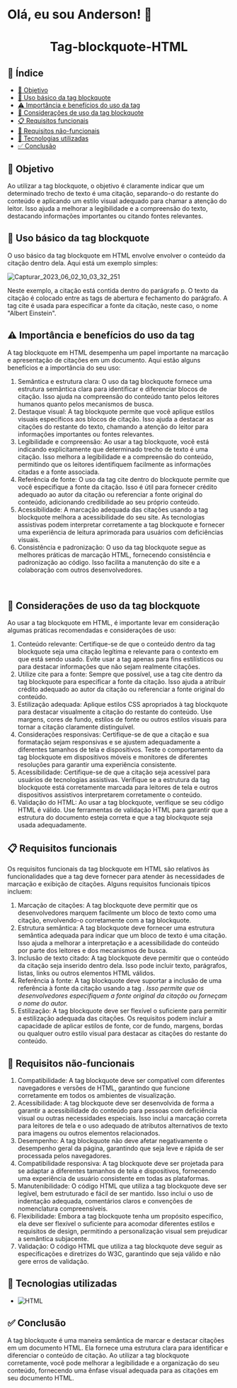 # Olá, eu sou Anderson! 👋


<h1 align="center"> Tag-blockquote-HTML </h1>

## 🔗 Índice
* [🎯 Objetivo](#-objetivo)
* [📝 Uso básico da tag blockquote](#-Uso-básico-da-tag-blockquote)
* [⚠️ Importância e benefícios do uso da tag](#-Importância-e-benefícios-do-uso-tag-blockquote)
* [📍 Considerações de uso da tag blockquote](#-Considerações-de-uso-tag-blockquote)
* [📋 Requisitos funcionais](#-requisitos-funcionais)
* [📍 Requisitos não-funcionais](#-requisitos-não-funcionais)
* [🔧 Tecnologias utilizadas](#-tecnologias-utilizadas)
*  [✅ Conclusão](#-conclusão)






## 🎯 Objetivo
Ao utilizar a tag blockquote, o objetivo é claramente indicar que um determinado trecho de texto é uma citação, separando-o do restante do conteúdo e aplicando um estilo visual adequado para chamar a atenção do leitor. Isso ajuda a melhorar a legibilidade e a compreensão do texto, destacando informações importantes ou citando fontes relevantes.













## 📝 Uso básico da tag blockquote
O uso básico da tag blockquote em HTML envolve envolver o conteúdo da citação dentro dela. Aqui está um exemplo simples:

![Capturar_2023_06_02_10_03_32_251](https://github.com/andersoncode55/Tag-Blockquote-HTML/assets/61977421/cd72c511-b699-4e54-8284-f837d9776651)

Neste exemplo, a citação está contida dentro do parágrafo p. O texto da citação é colocado entre as tags de abertura e fechamento do parágrafo. A tag cite é usada para especificar a fonte da citação, neste caso, o nome "Albert Einstein".
















## ⚠️ Importância e benefícios do uso da tag
A tag blockquote em HTML desempenha um papel importante na marcação e apresentação de citações em um documento. Aqui estão alguns benefícios e a importância do seu uso:
<ol>
  <li>Semântica e estrutura clara: O uso da tag blockquote fornece uma estrutura semântica clara para identificar e diferenciar blocos de citação. Isso ajuda na compreensão do conteúdo tanto pelos leitores humanos quanto pelos mecanismos de busca.</li>
  <li>Destaque visual: A tag blockquote permite que você aplique estilos visuais específicos aos blocos de citação. Isso ajuda a destacar as citações do restante do texto, chamando a atenção do leitor para informações importantes ou fontes relevantes.</li>
  <li>Legibilidade e compreensão: Ao usar a tag blockquote, você está indicando explicitamente que determinado trecho de texto é uma citação. Isso melhora a legibilidade e a compreensão do conteúdo, permitindo que os leitores identifiquem facilmente as informações citadas e a fonte associada.</li>
  <li>Referência de fonte: O uso da tag cite dentro do blockquote permite que você especifique a fonte da citação. Isso é útil para fornecer crédito adequado ao autor da citação ou referenciar a fonte original do conteúdo, adicionando credibilidade ao seu próprio conteúdo.</li>
  <li>Acessibilidade: A marcação adequada das citações usando a tag blockquote melhora a acessibilidade do seu site. As tecnologias assistivas podem interpretar corretamente a tag blockquote e fornecer uma experiência de leitura aprimorada para usuários com deficiências visuais.</li>
 <li>Consistência e padronização: O uso da tag blockquote segue as melhores práticas de marcação HTML, fornecendo consistência e padronização ao código. Isso facilita a manutenção do site e a colaboração com outros desenvolvedores.</li>
</ol><br>























## 📍 Considerações de uso da tag blockquote

Ao usar a tag blockquote em HTML, é importante levar em consideração algumas práticas recomendadas e considerações de uso:


<ol>
  <li>Conteúdo relevante: Certifique-se de que o conteúdo dentro da tag blockquote seja uma citação legítima e relevante para o contexto em que está sendo usado. Evite usar a tag apenas para fins estilísticos ou para destacar informações que não sejam realmente citações.</li>
  <li>Utilize cite para a fonte: Sempre que possível, use a tag cite dentro da tag blockquote para especificar a fonte da citação. Isso ajuda a atribuir crédito adequado ao autor da citação ou referenciar a fonte original do conteúdo.</li>
  <li>Estilização adequada: Aplique estilos CSS apropriados à tag blockquote para destacar visualmente a citação do restante do conteúdo. Use margens, cores de fundo, estilos de fonte ou outros estilos visuais para tornar a citação claramente distinguível.</li>
  <li>Considerações responsivas: Certifique-se de que a citação e sua formatação sejam responsivas e se ajustem adequadamente a diferentes tamanhos de tela e dispositivos. Teste o comportamento da tag blockquote em dispositivos móveis e monitores de diferentes resoluções para garantir uma experiência consistente.</li>
  <li>Acessibilidade: Certifique-se de que a citação seja acessível para usuários de tecnologias assistivas. Verifique se a estrutura da tag blockquote está corretamente marcada para leitores de tela e outros dispositivos assistivos interpretarem corretamente o conteúdo.</li>
  <li>Validação do HTML: Ao usar a tag blockquote, verifique se seu código HTML é válido. Use ferramentas de validação HTML para garantir que a estrutura do documento esteja correta e que a tag blockquote seja usada adequadamente.</li>
</ol>













## 📋 Requisitos funcionais
Os requisitos funcionais da tag blockquote em HTML são relativos às funcionalidades que a tag deve fornecer para atender às necessidades de marcação e exibição de citações. Alguns requisitos funcionais típicos incluem:
<ol>
  <li>Marcação de citações: A tag blockquote deve permitir que os desenvolvedores marquem facilmente um bloco de texto como uma citação, envolvendo-o corretamente com a tag blockquote.</li>
  <li>Estrutura semântica: A tag blockquote deve fornecer uma estrutura semântica adequada para indicar que um bloco de texto é uma citação. Isso ajuda a melhorar a interpretação e a acessibilidade do conteúdo por parte dos leitores e dos mecanismos de busca.</li>
  <li>Inclusão de texto citado: A tag blockquote deve permitir que o conteúdo da citação seja inserido dentro dela. Isso pode incluir texto, parágrafos, listas, links ou outros elementos HTML válidos.</li>
  <li>Referência à fonte: A tag blockquote deve suportar a inclusão de uma referência à fonte da citação usando a tag <cite>. Isso permite que os desenvolvedores especifiquem a fonte original da citação ou forneçam o nome do autor.</li>
  <li>Estilização: A tag blockquote deve ser flexível o suficiente para permitir a estilização adequada das citações. Os requisitos podem incluir a capacidade de aplicar estilos de fonte, cor de fundo, margens, bordas ou qualquer outro estilo visual para destacar as citações do restante do conteúdo.</li>
</ol>




## 📍 Requisitos não-funcionais
<ol>
  <li>Compatibilidade: A tag blockquote deve ser compatível com diferentes navegadores e versões de HTML, garantindo que funcione corretamente em todos os ambientes de visualização.</li>
  <li>Acessibilidade: A tag blockquote deve ser desenvolvida de forma a garantir a acessibilidade do conteúdo para pessoas com deficiência visual ou outras necessidades especiais. Isso inclui a marcação correta para leitores de tela e o uso adequado de atributos alternativos de texto para imagens ou outros elementos relacionados.</li>
  <li>Desempenho: A tag blockquote não deve afetar negativamente o desempenho geral da página, garantindo que seja leve e rápida de ser processada pelos navegadores.</li>
  <li>Compatibilidade responsiva: A tag blockquote deve ser projetada para se adaptar a diferentes tamanhos de tela e dispositivos, fornecendo uma experiência de usuário consistente em todas as plataformas.</li>
  <li>Manutenibilidade: O código HTML que utiliza a tag blockquote deve ser legível, bem estruturado e fácil de ser mantido. Isso inclui o uso de indentação adequada, comentários claros e convenções de nomenclatura compreensíveis.</li>
  <li>Flexibilidade: Embora a tag blockquote tenha um propósito específico, ela deve ser flexível o suficiente para acomodar diferentes estilos e requisitos de design, permitindo a personalização visual sem prejudicar a semântica subjacente.</li>
  <li>Validação: O código HTML que utiliza a tag blockquote deve seguir as especificações e diretrizes do W3C, garantindo que seja válido e não gere erros de validação.</li>
</ol>










## 🔧 Tecnologias utilizadas
- ![HTML](https://img.shields.io/badge/HTML5-E34F26?style=for-the-badge&logo=html5&logoColor=white)









## ✅ Conclusão
A tag blockquote é uma maneira semântica de marcar e destacar citações em um documento HTML. Ela fornece uma estrutura clara para identificar e diferenciar o conteúdo de citação. Ao utilizar a tag blockquote corretamente, você pode melhorar a legibilidade e a organização do seu conteúdo, fornecendo uma ênfase visual adequada para as citações em seu documento HTML.





